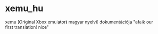 # xemu_hu
xemu (Original Xbox emulator) magyar nyelvű dokumentációja
"afaik our first translation! nice"
